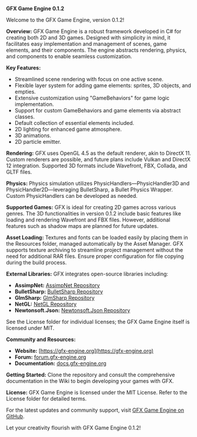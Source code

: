 **GFX Game Engine 0.1.2**

Welcome to the GFX Game Engine, version 0.1.2!

**Overview:**
GFX Game Engine is a robust framework developed in C# for creating both 2D and 3D games. Designed with simplicity in mind, it facilitates easy implementation and management of scenes, game elements, and their components. The engine abstracts rendering, physics, and components to enable seamless customization.

**Key Features:**
- Streamlined scene rendering with focus on one active scene.
- Flexible layer system for adding game elements: sprites, 3D objects, and empties.
- Extensive customization using "GameBehaviors" for game logic implementation.
- Support for custom GameBehaviors and game elements via abstract classes.
- Default collection of essential elements included.
- 2D lighting for enhanced game atmosphere.
- 3D animations.
- 2D particle emitter.

**Rendering:**
GFX uses OpenGL 4.5 as the default renderer, akin to DirectX 11. Custom renderers are possible, and future plans include Vulkan and DirectX 12 integration. Supported 3D formats include Wavefront, FBX, Collada, and GLTF files.

**Physics:**
Physics simulation utilizes PhysicHandlers—PhysicHandler3D and PhysicHandler2D—leveraging BulletSharp, a Bullet Physics Wrapper. Custom PhysicHandlers can be developed as needed.

**Supported Games:**
GFX is ideal for creating 2D games across various genres. The 3D functionalities in version 0.1.2 include basic features like loading and rendering Wavefront and FBX files. However, additional features such as shadow maps are planned for future updates.

**Asset Loading:**
Textures and fonts can be loaded easily by placing them in the Resources folder, managed automatically by the Asset Manager. GFX supports texture archiving to streamline project management without the need for additional RAR files. Ensure proper configuration for file copying during the build process.

**External Libraries:**
GFX integrates open-source libraries including:
- **AssimpNet:** [AssimpNet Repository](https://bitbucket.org/Starnick/assimpnet/src/master/)
- **BulletSharp:** [BulletSharp Repository](https://bitbucket.org/Starnick/assimpnet/src/master/)
- **GlmSharp:** [GlmSharp Repository](https://github.com/Philip-Trettner/GlmSharp)
- **NetGL:** [NetGL Repository](https://github.com/Andy16823/NetGL-2023)
- **Newtonsoft.Json:** [Newtonsoft.Json Repository](https://github.com/JamesNK/Newtonsoft.Json)

See the License folder for individual licenses; the GFX Game Engine itself is licensed under MIT.

**Community and Resources:**
- **Website:** [https://gfx-engine.org](https://gfx-engine.org)
- **Forum:** [forum.gfx-engine.org](https://forum.gfx-engine.org)
- **Documentation:** [docs.gfx-engine.org](https://docs.gfx-engine.org)

**Getting Started:**
Clone the repository and consult the comprehensive documentation in the Wiki to begin developing your games with GFX.

**License:**
GFX Game Engine is licensed under the MIT License. Refer to the License folder for detailed terms.

For the latest updates and community support, visit [GFX Game Engine on GitHub](https://github.com/Andy16823/GFX/tree/main/GFX/GFX%200.1.0.1).

Let your creativity flourish with GFX Game Engine 0.1.2!
